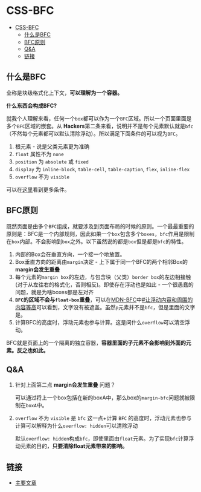 # CSS-BFC

- [CSS-BFC](#css-bfc)
  - [什么是BFC](#什么是bfc)
  - [BFC原则](#bfc原则)
  - [Q&A](#qa)
  - [链接](#链接)

## 什么是BFC

全称是块级格式化上下文，**可以理解为一个容器。**

**什么东西会构成BFC?**

就我个人理解来看，任何一个`box`都可以作为一个`BFC`区域。所以一个页面里面是多个`BFC`区域的嵌套。从 **Hackers**第二条来看，说明并不是每个元素默认就是`bfc`（不然每个元素都可以默认清除浮动）。所以满足下面条件的可以视为`BFC`。

1. 根元素 - 说是父类元素更为准确
2. `float` 属性不为 `none`
3. `position` 为 `absolute` 或 `fixed`
4. `display` 为 `inline-block`, `table-cell`, `table-caption`, `flex`, `inline-flex`
5. `overflow` 不为 `visible`

可以在[这里](https://developer.mozilla.org/zh-CN/docs/Web/Guide/CSS/Block_formatting_context)看到更多条件。

## BFC原则

既然页面是由多个`BFC`组成，就要涉及到页面布局的时候的原则。一个最最重要的原则是：BFC是一个内部规则，因此如果一个`box`包含多个`boxes`，`bfc`作用是限制在`box`内部。不会影响到`box`之外。以下虽然说的都是`box`但是都是`bfc`的特性。

1. 内部的Box会在垂直方向，一个接一个地放置。
2. Box垂直方向的距离由`margin`决定 - 上下属于同一个BFC的两个相邻Box的 **margin会发生重叠**
3. 每个元素的`margin box`的左边，与包含块（父类）`border box`的左边相接触(对于从左往右的格式化，否则相反)。即使存在浮动也是如此 - 一个很愚蠢的问题，就是为啥boxes都是左对齐
4. **`BFC`的区域不会与`float-box`重叠**，可以在[MDN-BFC](https://developer.mozilla.org/zh-CN/docs/Web/Guide/CSS/Block_formatting_context)中[#让浮动内容和周围的内容等高]()可以看到，文字没有被遮盖。虽然`p`元素并不是`bfc`，但是里面的文字是。
5. 计算BFC的高度时，浮动元素也参与计算。这是问什么`overflow`可以清空浮动。

BFC就是页面上的一个隔离的独立容器，**容器里面的子元素不会影响到外面的元素。反之也如此。**

## Q&A

1. 针对上面第二点 **margin会发生重叠** 问题？
  
    可以通过将上一个box包括在新的boxA中，那么box的`margin-bfc`问题就被限制在`boxA`中。

2. `overflow` 不为 `visible` 是 `bfc` 这一点+计算 `BFC` 的高度时，浮动元素也参与计算可以解释为什么`overflow: hidden`可以清除浮动

    默认`overflow: hidden`构成`bfc`，即使里面由`float`元素。为了实现`bfc`计算浮动元素的目的，**只要清除float元素带来的影响。**


## 链接

* [主要文章](http://www.cnblogs.com/lhb25/p/inside-block-formatting-ontext.html)

